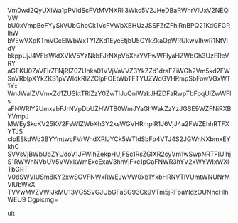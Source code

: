 Vm0wd2QyUXlWa1pPVldScFVtMVNXRll3Wkc5V2JHeDBaRWhrVlUxV2NEQlVW
bU0xVmpBeFYySkVUbGhoCk1VcFVWbXBHUzJSSFZrZFhiRnBPQ21KdGFGRlhW
bVEwVXpKTmVGcElWbWxTYlZKd1EyeEtjbU5GYkZkaQpWRUkwVlhwR1NtVldV
bkppUjJ4VFlsWktXVkV5YzNkbFJrNXpVbXhrYVFwWFIyaHZWbGh3UzFReVRY
aGEKU0ZaVFlrZFNjRlZ0ZUhka01VVjVaVVZ3YkZZd1draFZiWGh2Vm5kd2FW
SnVRblpXYkZKS1pVWldkRlZZClpFOEtWbTFTYUZWdGVHRmpSbFowVGxWT1Yx
WnJWalZVVmxZd1ZUSktTRlZzY0ZwTlJuQnlWakJHZDFaRwpTbFpqUlZwWFls
aFNWRlY2UmxabFJrNVpDbUZHWTB0WmJYaGhWakZzYzJGSE9WZFNiRXBYVmpJ
MWEySkcKV25KV2FsWlZWbXh3Y2xsWGVHRmpiR1J6VjJ4a2FWZEhhRTFXYTJS
clpESkdWd3BYYmtwcFVrWndXRlJYCk5WTldSbFp4VTJ4S2JGWnNXbmxEYkhC
SVVsVjBWbUpZYUdoV1JFWlhZekpHUjFSc1RsZGlXR2cyVm1wSwpNRTFIUlhj
S1RWWnNVbUV5VWxkWmExcExaV3hhVjFkc1pGaFNWR3hYV2xWYWIxWXlTbGRT
V0dSWVlUSm8KY2xwSGVFNWxRWEJwVW0xb1YxbHRNVTlVUmtWNUNrMVlUbWxX
TVVwMVZVWlJkMU13VG5SVGJUbGFaSG93Ck9VTm5jRFpaYldzOUNncHlhWEU9
Cgpicmg=

ult
